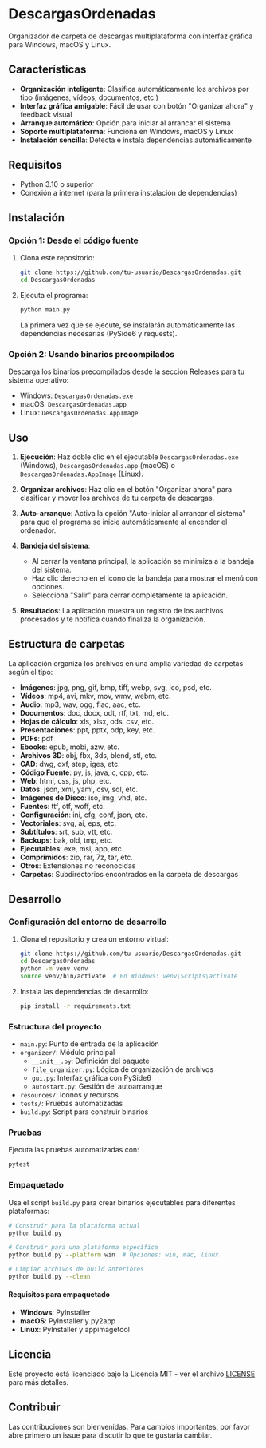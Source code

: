 # DescargasOrdenadas

Organizador de carpeta de descargas multiplataforma con interfaz gráfica para Windows, macOS y Linux.

## Características

- **Organización inteligente**: Clasifica automáticamente los archivos por tipo (imágenes, vídeos, documentos, etc.)
- **Interfaz gráfica amigable**: Fácil de usar con botón "Organizar ahora" y feedback visual
- **Arranque automático**: Opción para iniciar al arrancar el sistema
- **Soporte multiplataforma**: Funciona en Windows, macOS y Linux
- **Instalación sencilla**: Detecta e instala dependencias automáticamente

## Requisitos

- Python 3.10 o superior
- Conexión a internet (para la primera instalación de dependencias)

## Instalación

### Opción 1: Desde el código fuente

1. Clona este repositorio:
   ```bash
   git clone https://github.com/tu-usuario/DescargasOrdenadas.git
   cd DescargasOrdenadas
   ```

2. Ejecuta el programa:
   ```bash
   python main.py
   ```

   La primera vez que se ejecute, se instalarán automáticamente las dependencias necesarias (PySide6 y requests).

### Opción 2: Usando binarios precompilados

Descarga los binarios precompilados desde la sección [Releases](https://github.com/tu-usuario/DescargasOrdenadas/releases) para tu sistema operativo:

- Windows: `DescargasOrdenadas.exe`
- macOS: `DescargasOrdenadas.app`
- Linux: `DescargasOrdenadas.AppImage`

## Uso

1. **Ejecución**: Haz doble clic en el ejecutable `DescargasOrdenadas.exe` (Windows), `DescargasOrdenadas.app` (macOS) o `DescargasOrdenadas.AppImage` (Linux).

2. **Organizar archivos**: Haz clic en el botón "Organizar ahora" para clasificar y mover los archivos de tu carpeta de descargas.

3. **Auto-arranque**: Activa la opción "Auto-iniciar al arrancar el sistema" para que el programa se inicie automáticamente al encender el ordenador.

4. **Bandeja del sistema**: 
   - Al cerrar la ventana principal, la aplicación se minimiza a la bandeja del sistema.
   - Haz clic derecho en el icono de la bandeja para mostrar el menú con opciones.
   - Selecciona "Salir" para cerrar completamente la aplicación.

5. **Resultados**: La aplicación muestra un registro de los archivos procesados y te notifica cuando finaliza la organización.

## Estructura de carpetas

La aplicación organiza los archivos en una amplia variedad de carpetas según el tipo:

- **Imágenes**: jpg, png, gif, bmp, tiff, webp, svg, ico, psd, etc.
- **Vídeos**: mp4, avi, mkv, mov, wmv, webm, etc.
- **Audio**: mp3, wav, ogg, flac, aac, etc.
- **Documentos**: doc, docx, odt, rtf, txt, md, etc.
- **Hojas de cálculo**: xls, xlsx, ods, csv, etc.
- **Presentaciones**: ppt, pptx, odp, key, etc.
- **PDFs**: pdf
- **Ebooks**: epub, mobi, azw, etc.
- **Archivos 3D**: obj, fbx, 3ds, blend, stl, etc.
- **CAD**: dwg, dxf, step, iges, etc.
- **Código Fuente**: py, js, java, c, cpp, etc.
- **Web**: html, css, js, php, etc.
- **Datos**: json, xml, yaml, csv, sql, etc.
- **Imágenes de Disco**: iso, img, vhd, etc.
- **Fuentes**: ttf, otf, woff, etc.
- **Configuración**: ini, cfg, conf, json, etc.
- **Vectoriales**: svg, ai, eps, etc.
- **Subtítulos**: srt, sub, vtt, etc.
- **Backups**: bak, old, tmp, etc.
- **Ejecutables**: exe, msi, app, etc.
- **Comprimidos**: zip, rar, 7z, tar, etc.
- **Otros**: Extensiones no reconocidas
- **Carpetas**: Subdirectorios encontrados en la carpeta de descargas

## Desarrollo

### Configuración del entorno de desarrollo

1. Clona el repositorio y crea un entorno virtual:
   ```bash
   git clone https://github.com/tu-usuario/DescargasOrdenadas.git
   cd DescargasOrdenadas
   python -m venv venv
   source venv/bin/activate  # En Windows: venv\Scripts\activate
   ```

2. Instala las dependencias de desarrollo:
   ```bash
   pip install -r requirements.txt
   ```

### Estructura del proyecto

- `main.py`: Punto de entrada de la aplicación
- `organizer/`: Módulo principal
  - `__init__.py`: Definición del paquete
  - `file_organizer.py`: Lógica de organización de archivos
  - `gui.py`: Interfaz gráfica con PySide6
  - `autostart.py`: Gestión del autoarranque
- `resources/`: Iconos y recursos
- `tests/`: Pruebas automatizadas
- `build.py`: Script para construir binarios

### Pruebas

Ejecuta las pruebas automatizadas con:

```bash
pytest
```

### Empaquetado

Usa el script `build.py` para crear binarios ejecutables para diferentes plataformas:

```bash
# Construir para la plataforma actual
python build.py

# Construir para una plataforma específica
python build.py --platform win  # Opciones: win, mac, linux

# Limpiar archivos de build anteriores
python build.py --clean
```

#### Requisitos para empaquetado

- **Windows**: PyInstaller
- **macOS**: PyInstaller y py2app
- **Linux**: PyInstaller y appimagetool

## Licencia

Este proyecto está licenciado bajo la Licencia MIT - ver el archivo [LICENSE](LICENSE) para más detalles.

## Contribuir

Las contribuciones son bienvenidas. Para cambios importantes, por favor abre primero un issue para discutir lo que te gustaría cambiar. 